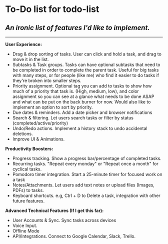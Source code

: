 # To-Do list for todo-list

## _An ironic list of features I'd like to implement._

---
__User Experience:__
- Drag & drop sorting of tasks. User can click and hold a task, and drag to move it in the list.
- Subtasks & Task groups. Tasks can have optional subtasks that need to be completed in order to complete the parent task. Useful for big tasks with many steps, or for people (like me) who find it easier to do tasks if they're broken into smaller steps.
- Priority assignment. Optional tag you can add to tasks to show how much of a priority that task is. (High, medium, low), and color assignment so you can see at a glance what needs to be done ASAP and what can be put on the back burner for now. Would also like to implement an option to sort by priority.
- Due dates & reminders. Add a date picker and browser notifications
- Search & filtering. Let users search tasks or filter by status (completed/active/priority)
- Undo/Redo actions. Implement a history stack to undo accidental deletions.
- Improve UI & Animations.

__Productivity Boosters:__
- Progress tracking. Show a progress bar/percentage of completed tasks.
- Recurring tasks. "Repeat every monday" or "Repeat once a month" for cyclical tasks.
- Pomodoro timer integration. Start a 25-minute timer for focused work on a task
- Notes/Attachments. Let users add text notes or upload files (Images, PDFs) to tasks.
- Keyboard shortcuts. e.g, Ctrl + D to Delete a task, integration with other future features.

__Advanced Technical Features (If I get this far):__
- User Accounts & Sync. Sync tasks across devices
- Voice Input.
- Offline Mode
- API/Integrations. Connect to Google Calendar, Slack, Trello.
